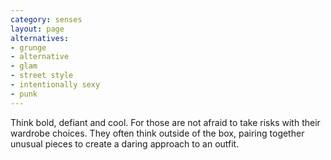 ```yaml
---
category: senses
layout: page
alternatives: 
- grunge
- alternative
- glam
- street style
- intentionally sexy
- punk
---
```

Think bold, defiant and cool. For those are not afraid to take risks with their wardrobe choices. They often think outside of the box, pairing together unusual pieces to create a daring approach to an outfit.

